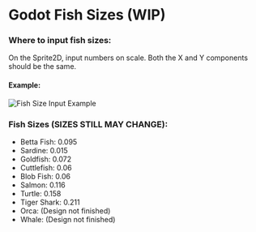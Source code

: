 # Godot Fish Sizes (WIP)

### Where to input fish sizes: 
On the Sprite2D, input numbers on scale. Both the X and Y components should be the same. 
#### Example:
![Fish Size Input Example](https://github.com/PhilipC6/Kujira-ISP/assets/111088925/3088531e-7b29-48f0-941a-5257838edb5b)

### Fish Sizes (SIZES STILL MAY CHANGE):
- Betta Fish: 0.095
- Sardine: 0.015
- Goldfish: 0.072
- Cuttlefish: 0.06
- Blob Fish: 0.06
- Salmon: 0.116
- Turtle: 0.158
- Tiger Shark: 0.211
- Orca: (Design not finished)
- Whale: (Design not finished)
